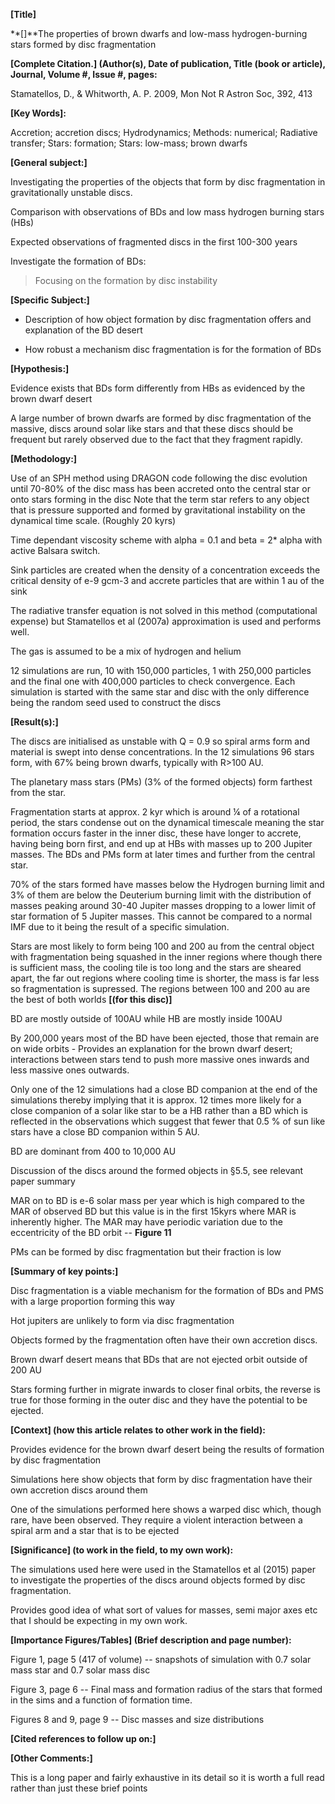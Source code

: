 **[Title]**

**[﻿]**The properties of brown dwarfs and low-mass
hydrogen-burning stars formed by disc fragmentation

**[Complete Citation.] (Author(s), Date of publication,
Title (book or article), Journal, Volume #, Issue #, pages:**

Stamatellos, D., & Whitworth, A. P. 2009, Mon Not R Astron Soc, 392, 413

**[Key Words]:**

Accretion; accretion discs; Hydrodynamics; Methods: numerical; Radiative
transfer; Stars: formation; Stars: low-mass; brown dwarfs

**[General subject:]**

Investigating the properties of the objects that form by disc
fragmentation in gravitationally unstable discs.

Comparison with observations of BDs and low mass hydrogen burning stars
(HBs)

Expected observations of fragmented discs in the first 100-300 years

Investigate the formation of BDs:

> Focusing on the formation by disc instability

**[Specific Subject:]**

-   Description of how object formation by disc fragmentation offers and
    explanation of the BD desert

-   How robust a mechanism disc fragmentation is for the formation of
    BDs

**[Hypothesis:]**

Evidence exists that BDs form differently from HBs as evidenced by the
brown dwarf desert

A large number of brown dwarfs are formed by disc fragmentation of the
massive, discs around solar like stars and that these discs should be
frequent but rarely observed due to the fact that they fragment rapidly.

**[Methodology:]**

Use of an SPH method using DRAGON code following the disc evolution
until 70-80% of the disc mass has been accreted onto the central star or
onto stars forming in the disc Note that the term star refers to any
object that is pressure supported and formed by gravitational
instability on the dynamical time scale. (Roughly 20 kyrs)

Time dependant viscosity scheme with alpha = 0.1 and beta = 2\* alpha
with active Balsara switch.

Sink particles are created when the density of a concentration exceeds
the critical density of e-9 gcm-3 and accrete particles that are within
1 au of the sink

The radiative transfer equation is not solved in this method
(computational expense) but Stamatellos et al (2007a) approximation is
used and performs well.

The gas is assumed to be a mix of hydrogen and helium

12 simulations are run, 10 with 150,000 particles, 1 with 250,000
particles and the final one with 400,000 particles to check convergence.
Each simulation is started with the same star and disc with the only
difference being the random seed used to construct the discs

**[Result(s):]**

The discs are initialised as unstable with Q = 0.9 so spiral arms form
and material is swept into dense concentrations. In the 12 simulations
96 stars form, with 67% being brown dwarfs, typically with R\>100 AU.

The planetary mass stars (PMs) (3% of the formed objects) form farthest
from the star.

Fragmentation starts at approx. 2 kyr which is around ¼ of a rotational
period, the stars condense out on the dynamical timescale meaning the
star formation occurs faster in the inner disc, these have longer to
accrete, having being born first, and end up at HBs with masses up to
200 Jupiter masses. The BDs and PMs form at later times and further from
the central star.

70% of the stars formed have masses below the Hydrogen burning limit and
3% of them are below the Deuterium burning limit with the distribution
of masses peaking around 30-40 Jupiter masses dropping to a lower limit
of star formation of 5 Jupiter masses. This cannot be compared to a
normal IMF due to it being the result of a specific simulation.

Stars are most likely to form being 100 and 200 au from the central
object with fragmentation being squashed in the inner regions where
though there is sufficient mass, the cooling tile is too long and the
stars are sheared apart, the far out regions where cooling time is
shorter, the mass is far less so fragmentation is supressed. The regions
between 100 and 200 au are the best of both worlds **[(for this
disc)]**

BD are mostly outside of 100AU while HB are mostly inside 100AU

By 200,000 years most of the BD have been ejected, those that remain are
on wide orbits - Provides an explanation for the brown dwarf desert;
interactions between stars tend to push more massive ones inwards and
less massive ones outwards.

Only one of the 12 simulations had a close BD companion at the end of
the simulations thereby implying that it is approx. 12 times more likely
for a close companion of a solar like star to be a HB rather than a BD
which is reflected in the observations which suggest that fewer that 0.5
% of sun like stars have a close BD companion within 5 AU.

BD are dominant from 400 to 10,000 AU

Discussion of the discs around the formed objects in §5.5, see relevant
paper summary

MAR on to BD is e-6 solar mass per year which is high compared to the
MAR of observed BD but this value is in the first 15kyrs where MAR is
inherently higher. The MAR may have periodic variation due to the
eccentricity of the BD orbit -- **Figure 11**

PMs can be formed by disc fragmentation but their fraction is low

**[Summary of key points:]**

Disc fragmentation is a viable mechanism for the formation of BDs and
PMS with a large proportion forming this way

Hot jupiters are unlikely to form via disc fragmentation

Objects formed by the fragmentation often have their own accretion
discs.

Brown dwarf desert means that BDs that are not ejected orbit outside of
200 AU

Stars forming further in migrate inwards to closer final orbits, the
reverse is true for those forming in the outer disc and they have the
potential to be ejected.

**[Context] (how this article relates to other work in the
field):**

Provides evidence for the brown dwarf desert being the results of
formation by disc fragmentation

Simulations here show objects that form by disc fragmentation have their
own accretion discs around them

One of the simulations performed here shows a warped disc which, though
rare, have been observed. They require a violent interaction between a
spiral arm and a star that is to be ejected

**[Significance] (to work in the field, to my own work):**

The simulations used here were used in the Stamatellos et al (2015)
paper to investigate the properties of the discs around objects formed
by disc fragmentation.

Provides good idea of what sort of values for masses, semi major axes
etc that I should be expecting in my own work.

**[Importance Figures/Tables] (Brief description and page
number):**

Figure 1, page 5 (417 of volume) -- snapshots of simulation with 0.7
solar mass star and 0.7 solar mass disc

Figure 3, page 6 -- Final mass and formation radius of the stars that
formed in the sims and a function of formation time.

Figures 8 and 9, page 9 -- Disc masses and size distributions

**[Cited references to follow up on:]**

**[Other Comments:]**

This is a long paper and fairly exhaustive in its detail so it is worth
a full read rather than just these brief points
